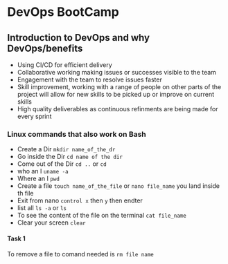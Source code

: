 # DevOps BootCamp

## Introduction to DevOps and why DevOps/benefits

- Using CI/CD for efficient delivery
- Collaborative working making issues or successes visible to the team
- Engagement with the team to resolve issues faster
- Skill improvement, working with a range of people on other parts of the project will allow for new skills to be picked up or improve on current skills
- High quality deliverables as continuous refinments are being made for every sprint

### Linux commands that also work on Bash

- Create a Dir `mkdir name_of_the_dr`
- Go inside the Dir `cd name of the dir`
- Come out of the Dir `cd ..` or `cd`
- who an I `uname -a`
- Where an I `pwd`
- Create a file `touch name_of_the_file` or `nano file_name` you land inside th file
- Exit from nano `control x` then `y` then endter
- list all `ls -a` or `ls`
- To see the content of the file on the terminal `cat file_name`
- Clear your screen `clear`

#### Task 1

To remove a file to comand needed is `rm file name`

